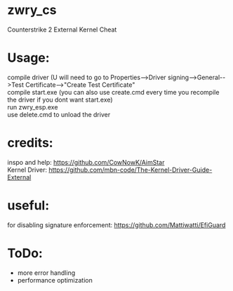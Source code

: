 # zwry_cs
Counterstrike 2 External Kernel Cheat

# Usage:
compile driver (U will need to go to Properties-->Driver signing-->General-->Test Certificate-->"Create Test Certificate" <br />
compile start.exe (you can also use create.cmd every time you recompile the driver if you dont want start.exe) <br />
run zwry_esp.exe <br />
use delete.cmd to unload the driver <br />

# credits:
inspo and help: https://github.com/CowNowK/AimStar <br />
Kernel Driver: https://github.com/mbn-code/The-Kernel-Driver-Guide-External

# useful:
for disabling signature enforcement: https://github.com/Mattiwatti/EfiGuard

# ToDo:
- more error handling
- performance optimization
